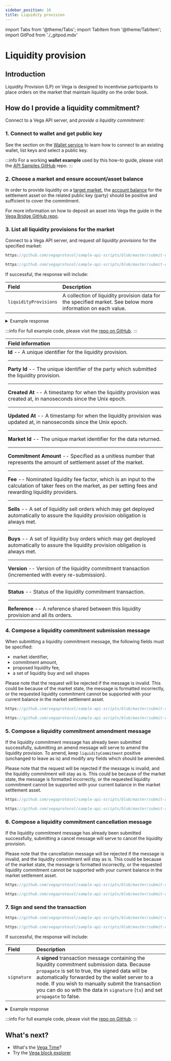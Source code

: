 ```yaml
---
sidebar_position: 16
title: Liquidity provision
---
```

import Tabs from '@theme/Tabs';
import TabItem from '@theme/TabItem';
import GitPod from './_gitpod.mdx'

# Liquidity provision

## Introduction

Liquidity Provision (LP) on Vega is designed to incentivise participants to place orders on the market that maintain liquidity on the order book.

## How do I provide a liquidity commitment?

Connect to a Vega API server, and *provide a liquidity commitment*:

### 1. Connect to wallet and get public key

See the section on the [Wallet service](wallet.md) to learn how to connect to an existing wallet, list keys and select a public key.  

:::info
For a working **wallet example** used by this how-to guide, please visit the [API Samples GitHub](https://github.com/vegaprotocol/sample-api-scripts/tree/master/submit-create-liquidity-provision/) repo.
:::

### 2. Choose a market and ensure account/asset balance

In order to provide liquidity on a [target market](markets#listing-markets-on-a-vega-network), the [account balance](positions-balances/#listing-collateral-accounts-for-a-party-public-key) for the settlement asset on the related public key (party) should be positive and sufficient to cover the commitment. 

For more information on how to deposit an asset into Vega the guide in the [Vega Bridge GitHub repo](https://github.com/vegaprotocol/Public_Test_Bridge_Tools).

### 3. List all liquidity provisions for the market

Connect to a Vega API server, and request *all liquidity provisions* for the specified market:

<GitPod />

<Tabs groupId="codesamples1">
<TabItem value="shell-rest" label="Shell (REST)">

```js reference
https://github.com/vegaprotocol/sample-api-scripts/blob/master/submit-create-liquidity-provision/submit-create-liquidity-provision-order.sh#L82-L87
```

</TabItem>
<TabItem value="python-rest" label="Python (REST)">

```js reference
https://github.com/vegaprotocol/sample-api-scripts/blob/master/submit-create-liquidity-provision/submit-create-liquidity-provision-order.py#L111-L118
```

</TabItem>
</Tabs>

If successful, the response will include:

| Field          |  Description  |
| :----------------- | :------------- |
| `liquidityProvisions` | A collection of liquidity provision data for the specified market. See below more information on each value. |

<details><summary>Example response</summary>

```js reference
https://github.com/vegaprotocol/sample-api-scripts/blob/master/submit-create-liquidity-provision/response-examples.txt#L20-L98
```

</details>

:::info
For full example code, please visit the [repo on GitHub](https://github.com/vegaprotocol/sample-api-scripts/tree/master/submit-create-liquidity-provision).
:::

| Field information |
| :----------------- |
| **Id** -- A unique identifier for the liquidity provision. <hr/> **Party Id** -- The unique identifier of the party which submitted the liquidity provision. <hr/> **Created At** -- A timestamp for when the liquidity provision was created at, in nanoseconds since the Unix epoch. <hr/> **Updated At** -- A timestamp for when the liquidity provision was updated at, in nanoseconds since the Unix epoch. <hr/>  **Market Id** -- The unique market identifier for the data returned. <hr/>  **Commitment Amount** -- Specified as a unitless number that represents the amount of settlement asset of the market. <hr/>  **Fee** -- Nominated liquidity fee factor, which is an input to the calculation of taker fees on the market, as per setting fees and rewarding liquidity providers. <hr/>  **Sells** -- A set of liquidity sell orders which may get deployed automatically to assure the liquidity provision obligation is always met. <hr/>  **Buys** -- A set of liquidity buy orders which may get deployed automatically to assure the liquidity provision obligation is always met. <hr/>  **Version** -- Version of the liquidity commitment transaction (incremented with every re-submission). <hr/>  **Status** -- Status of the liquidity commitment transaction. <hr/>  **Reference** -- A reference shared between this liquidity provision and all its orders. |

### 4. Compose a liquidity commitment submission message

When submitting a liquidity commitment message, the following fields must be specified:
- market identifier,
- commitment amount,
- proposed liquidity fee,
- a set of liquidity buy and sell shapes 

Please note that the request will be rejected if the message is invalid. This could be because of the market state, the message is formatted incorrectly, or the requested liquidity commitment cannot be supported with your current balance in the market settlement asset.

<GitPod />

<Tabs groupId="codesamples2">
<TabItem value="shell-rest" label="Shell (REST)">

```js reference
https://github.com/vegaprotocol/sample-api-scripts/blob/master/submit-create-liquidity-provision/submit-create-liquidity-provision-order.sh#L97-L132
```

</TabItem>
<TabItem value="python-rest" label="Python (REST)">

```js reference
https://github.com/vegaprotocol/sample-api-scripts/blob/master/submit-create-liquidity-provision/submit-create-liquidity-provision-order.py#L129-L167
```

</TabItem>
</Tabs>

### 5. Compose a liquidity commitment amendment message

If the liquidity commitment message has already been submitted successfully, submitting an amend message will serve to amend the liquidity provision.
To amend, keep `liquidityCommitment` positive (unchanged to leave as is) and modify any fields which should be amended.

Please note that the request will be rejected if the message is invalid, and the liquidity commitment will stay as is. This could be because of the market state, the message is formatted incorrectly, or the requested liquidity commitment cannot be supported with your current balance in the market settlement asset.

<GitPod />

<Tabs groupId="codesamples3">
<TabItem value="shell-rest" label="Shell (REST)">

```js reference
https://github.com/vegaprotocol/sample-api-scripts/blob/master/submit-amend-liquidity-provision/submit-amend-liquidity-provision-order.sh#L165-L189
```

</TabItem>
<TabItem value="python-rest" label="Python (REST)">

```js reference
https://github.com/vegaprotocol/sample-api-scripts/blob/master/submit-amend-liquidity-provision/submit-amend-liquidity-provision-order.py#L123-L148
```

</TabItem>
</Tabs>

### 6. Compose a liquidity commitment cancellation message

If the liquidity commitment message has already been submitted successfully, submitting a cancel message will serve to cancel the liquidity provision.

Please note that the cancellation message will be rejected if the message is invalid, and the liquidity commitment will stay as is. This could be because of the market state, the message is formatted incorrectly, or the requested liquidity commitment cannot be supported with your current balance in the market settlement asset.

<GitPod />

<Tabs groupId="codesamples4">
<TabItem value="shell-rest" label="Shell (REST)">

```js reference
https://github.com/vegaprotocol/sample-api-scripts/blob/master/submit-cancel-liquidity-provision/submit-cancel-liquidity-provision-order.sh#L94-L103
```

</TabItem>
<TabItem value="python-rest" label="Python (REST)">

```js reference
https://github.com/vegaprotocol/sample-api-scripts/blob/master/submit-cancel-liquidity-provision/submit-cancel-liquidity-provision-order.py#L125-L135
```

</TabItem>
</Tabs>

### 7. Sign and send the transaction

<GitPod />

<Tabs groupId="codesamples5">
<TabItem value="shell-rest" label="Shell (REST)">

```js reference
https://github.com/vegaprotocol/sample-api-scripts/blob/master/submit-create-liquidity-provision/submit-create-liquidity-provision-order.sh#L140-L150
```

</TabItem>
<TabItem value="python-rest" label="Python (REST)">

```js reference
https://github.com/vegaprotocol/sample-api-scripts/blob/master/submit-create-liquidity-provision/submit-create-liquidity-provision-order.py#L173-L177
```

</TabItem>
</Tabs>

If successful, the response will include:

| Field          |  Description  |
| :----------------- | :------------- |
| `signature` | A **signed** transaction message containing the liquidity commitment submission data. Because `propagate` is set to true, the signed data will be automatically forwarded by the wallet server to a node. If you wish to manually submit the transaction you can do so with the data in `signature` (`tx`) and set `propagate` to false. |

<details><summary>Example response</summary>

```js reference
https://github.com/vegaprotocol/sample-api-scripts/blob/master/submit-create-liquidity-provision/response-examples.txt#L2-L15
```

</details>

:::info
For full example code, please visit the [repo on GitHub](https://github.com/vegaprotocol/sample-api-scripts/tree/master/submit-create-liquidity-provision).
:::



## What's next?

 * What's the [Vega Time](time)?
 * Try the [Vega block explorer](https://explorer.fairground.wtf/)
